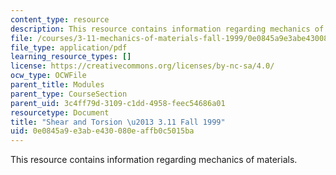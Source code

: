 ```yaml
---
content_type: resource
description: This resource contains information regarding mechanics of materials.
file: /courses/3-11-mechanics-of-materials-fall-1999/0e0845a9e3abe430080eaffb0c5015ba_MIT3_11F99_torsion.pdf
file_type: application/pdf
learning_resource_types: []
license: https://creativecommons.org/licenses/by-nc-sa/4.0/
ocw_type: OCWFile
parent_title: Modules
parent_type: CourseSection
parent_uid: 3c4ff79d-3109-c1dd-4958-feec54686a01
resourcetype: Document
title: "Shear and Torsion \u2013 3.11 Fall 1999"
uid: 0e0845a9-e3ab-e430-080e-affb0c5015ba
---
```

This resource contains information regarding mechanics of materials.